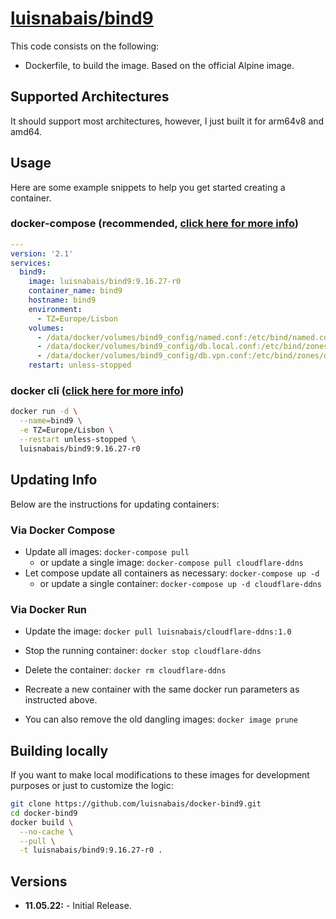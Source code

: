# [luisnabais/bind9](https://github.com/luisnabais/docker-bind9)

This code consists on the following:
- Dockerfile, to build the image. Based on the official Alpine image.

## Supported Architectures
It should support most architectures, however, I just built it for arm64v8 and amd64.

## Usage
Here are some example snippets to help you get started creating a container.

### docker-compose (recommended, [click here for more info](https://docs.linuxserver.io/general/docker-compose))

```yaml
---
version: '2.1'
services:
  bind9:
    image: luisnabais/bind9:9.16.27-r0
    container_name: bind9
    hostname: bind9
    environment:
      - TZ=Europe/Lisbon
    volumes:
      - /data/docker/volumes/bind9_config/named.conf:/etc/bind/named.conf
      - /data/docker/volumes/bind9_config/db.local.conf:/etc/bind/zones/db.local.conf
      - /data/docker/volumes/bind9_config/db.vpn.conf:/etc/bind/zones/db.vpn.conf
    restart: unless-stopped
```

### docker cli ([click here for more info](https://docs.docker.com/engine/reference/commandline/cli/))

```bash
docker run -d \
  --name=bind9 \
  -e TZ=Europe/Lisbon \
  --restart unless-stopped \
  luisnabais/bind9:9.16.27-r0
```

## Updating Info

Below are the instructions for updating containers:

### Via Docker Compose

* Update all images: `docker-compose pull`
  * or update a single image: `docker-compose pull cloudflare-ddns`
* Let compose update all containers as necessary: `docker-compose up -d`
  * or update a single container: `docker-compose up -d cloudflare-ddns`

### Via Docker Run

* Update the image: `docker pull luisnabais/cloudflare-ddns:1.0`
* Stop the running container: `docker stop cloudflare-ddns`
* Delete the container: `docker rm cloudflare-ddns`
* Recreate a new container with the same docker run parameters as instructed above.

* You can also remove the old dangling images: `docker image prune`

## Building locally

If you want to make local modifications to these images for development purposes or just to customize the logic:

```bash
git clone https://github.com/luisnabais/docker-bind9.git
cd docker-bind9
docker build \
  --no-cache \
  --pull \
  -t luisnabais/bind9:9.16.27-r0 .
```
## Versions

* **11.05.22:** - Initial Release.
